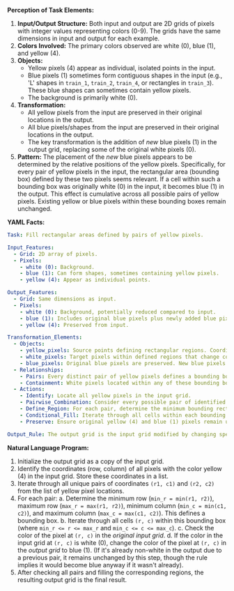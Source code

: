 **Perception of Task Elements:**

1.  **Input/Output Structure:** Both input and output are 2D grids of pixels with integer values representing colors (0-9). The grids have the same dimensions in input and output for each example.
2.  **Colors Involved:** The primary colors observed are white (0), blue (1), and yellow (4).
3.  **Objects:**
    *   Yellow pixels (4) appear as individual, isolated points in the input.
    *   Blue pixels (1) sometimes form contiguous shapes in the input (e.g., 'L' shapes in `train_1`, `train_2`, `train_4`, or rectangles in `train_3`). These blue shapes can sometimes contain yellow pixels.
    *   The background is primarily white (0).
4.  **Transformation:**
    *   All yellow pixels from the input are preserved in their original locations in the output.
    *   All blue pixels/shapes from the input are preserved in their original locations in the output.
    *   The key transformation is the addition of *new* blue pixels (1) in the output grid, replacing some of the original white pixels (0).
5.  **Pattern:** The placement of the *new* blue pixels appears to be determined by the relative positions of the yellow pixels. Specifically, for every pair of yellow pixels in the input, the rectangular area (bounding box) defined by these two pixels seems relevant. If a cell within such a bounding box was originally white (0) in the input, it becomes blue (1) in the output. This effect is cumulative across all possible pairs of yellow pixels. Existing yellow or blue pixels within these bounding boxes remain unchanged.

**YAML Facts:**


```yaml
Task: Fill rectangular areas defined by pairs of yellow pixels.

Input_Features:
  - Grid: 2D array of pixels.
  - Pixels:
    - white (0): Background.
    - blue (1): Can form shapes, sometimes containing yellow pixels.
    - yellow (4): Appear as individual points.

Output_Features:
  - Grid: Same dimensions as input.
  - Pixels:
    - white (0): Background, potentially reduced compared to input.
    - blue (1): Includes original blue pixels plus newly added blue pixels.
    - yellow (4): Preserved from input.

Transformation_Elements:
  - Objects:
    - yellow_pixels: Source points defining rectangular regions. Coordinates are critical.
    - white_pixels: Target pixels within defined regions that change color.
    - blue_pixels: Original blue pixels are preserved. New blue pixels are created.
  - Relationships:
    - Pairs: Every distinct pair of yellow pixels defines a bounding box.
    - Containment: White pixels located within any of these bounding boxes are affected.
  - Actions:
    - Identify: Locate all yellow pixels in the input grid.
    - Pairwise_Combination: Consider every possible pair of identified yellow pixels.
    - Define_Region: For each pair, determine the minimum bounding rectangle enclosing them.
    - Conditional_Fill: Iterate through all cells within each bounding rectangle. If an input cell is white (0), change the corresponding output cell to blue (1).
    - Preserve: Ensure original yellow (4) and blue (1) pixels remain unchanged in the output.

Output_Rule: The output grid is the input grid modified by changing specific white pixels to blue pixels. A white pixel at (row, col) is changed to blue if and only if it falls within the bounding box defined by at least one pair of yellow pixels from the input grid.
```


**Natural Language Program:**

1.  Initialize the output grid as a copy of the input grid.
2.  Identify the coordinates (row, column) of all pixels with the color yellow (4) in the input grid. Store these coordinates in a list.
3.  Iterate through all unique pairs of coordinates `(r1, c1)` and `(r2, c2)` from the list of yellow pixel locations.
4.  For each pair:
    a.  Determine the minimum row (`min_r = min(r1, r2)`), maximum row (`max_r = max(r1, r2)`), minimum column (`min_c = min(c1, c2)`), and maximum column (`max_c = max(c1, c2)`). This defines a bounding box.
    b.  Iterate through all cells `(r, c)` within this bounding box (where `min_r <= r <= max_r` and `min_c <= c <= max_c`).
    c.  Check the color of the pixel at `(r, c)` in the *original input grid*.
    d.  If the color in the input grid at `(r, c)` is white (0), change the color of the pixel at `(r, c)` in the *output grid* to blue (1). (If it's already non-white in the output due to a previous pair, it remains unchanged by this step, though the rule implies it would become blue anyway if it wasn't already).
5.  After checking all pairs and filling the corresponding regions, the resulting output grid is the final result.